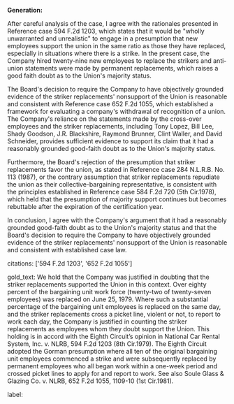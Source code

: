 **Generation:**


After careful analysis of the case, I agree with the rationales presented in Reference case 594 F.2d 1203, which states that it would be "wholly unwarranted and unrealistic" to engage in a presumption that new employees support the union in the same ratio as those they have replaced, especially in situations where there is a strike. In the present case, the Company hired twenty-nine new employees to replace the strikers and anti-union statements were made by permanent replacements, which raises a good faith doubt as to the Union's majority status.

The Board's decision to require the Company to have objectively grounded evidence of the striker replacements' nonsupport of the Union is reasonable and consistent with Reference case 652 F.2d 1055, which established a framework for evaluating a company's withdrawal of recognition of a union. The Company's reliance on the statements made by the cross-over employees and the striker replacements, including Tony Lopez, Bill Lee, Shady Goodson, J.R. Blackshire, Raymond Brunner, Clint Waller, and David Schneider, provides sufficient evidence to support its claim that it had a reasonably grounded good-faith doubt as to the Union's majority status.

Furthermore, the Board's rejection of the presumption that striker replacements favor the union, as stated in Reference case 284 N.L.R.B. No. 113 (1987), or the contrary assumption that striker replacements repudiate the union as their collective-bargaining representative, is consistent with the principles established in Reference case 584 F.2d 720 (5th Cir.1978), which held that the presumption of majority support continues but becomes rebuttable after the expiration of the certification year.

In conclusion, I agree with the Company's argument that it had a reasonably grounded good-faith doubt as to the Union's majority status and that the Board's decision to require the Company to have objectively grounded evidence of the striker replacements' nonsupport of the Union is reasonable and consistent with established case law.



citations: ['594 F.2d 1203', '652 F.2d 1055']

gold_text: We hold that the Company was justified in doubting that the striker replacements supported the Union in this context. Over eighty percent of the bargaining unit work force (twenty-two of twenty-seven employees) was replaced on June 25, 1979. Where such a substantial percentage of the bargaining unit employees is replaced on the same day, and the striker replacements cross a picket line, violent or not, to report to work each day, the Company is justified in counting the striker replacements as employees whom they doubt support the Union. This holding is in accord with the Eighth Circuit’s opinion in National Car Rental System, Inc. v. NLRB, 594 F.2d 1203 (8th Cir.1979). The Eighth Circuit adopted the Gorman presumption where all ten of the original bargaining unit employees commenced a strike and were subsequently replaced by permanent employees who all began work within a one-week period and crossed picket lines to apply for and report to work. See also Soule Glass & Glazing Co. v. NLRB, 652 F.2d 1055, 1109-10 (1st Cir.1981).

label: 